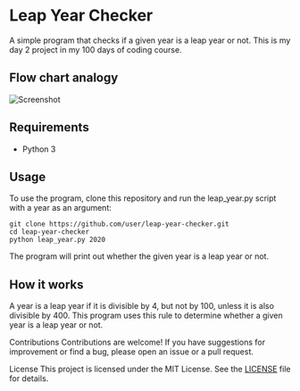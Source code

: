 # Leap Year Checker
A simple program that checks if a given year is a leap year or not. This is my day 2 project in my 100 days of coding course.

## Flow chart analogy
![Screenshot](https://freeimage.host/i/HRU5ERs)

## Requirements
+ Python 3

## Usage
To use the program, clone this repository and run the leap_year.py script with a year as an argument:
```
git clone https://github.com/user/leap-year-checker.git
cd leap-year-checker
python leap_year.py 2020
```
The program will print out whether the given year is a leap year or not.

## How it works
A year is a leap year if it is divisible by 4, but not by 100, unless it is also divisible by 400. This program uses this rule to determine whether a given year is a leap year or not.

Contributions
Contributions are welcome! If you have suggestions for improvement or find a bug, please open an issue or a pull request.

License
This project is licensed under the MIT License. See the [LICENSE](https://chat.openai.com/chat/LICENSE) file for details.
